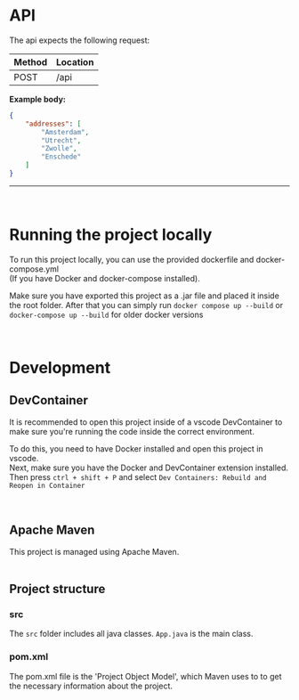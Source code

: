 # API
The api expects the following request:

| Method | Location | 
| ------ | -------- | 
| POST   | /api     | 

<b>Example body:</b>
```json
{
    "addresses": [
        "Amsterdam", 
        "Utrecht", 
        "Zwolle", 
        "Enschede"
    ]
}
```

---

<br>

# Running the project locally
To run this project locally, you can use the provided dockerfile and docker-compose.yml <br>
(If you have Docker and docker-compose installed). <br>

Make sure you have exported this project as a .jar file and placed it inside the root folder.
After that you can simply run `docker compose up --build` or `docker-compose up --build` for older docker versions


<br>

# Development

## DevContainer
It is recommended to open this project inside of a vscode DevContainer to make sure you're running the code inside the correct environment. <br>

To do this, you need to have Docker installed and open this project in vscode. <br>
Next, make sure you have the Docker and DevContainer extension installed. <br>
Then press `ctrl + shift + P` and select `Dev Containers: Rebuild and Reopen in Container`

<br>

## Apache Maven
This project is managed using Apache Maven. <br>
<br>

## Project structure

### src
The `src` folder includes all java classes. `App.java` is the main class. <br>

### pom.xml
The pom.xml file is the 'Project Object Model', which Maven uses to to get the necessary information about the project. <br>
